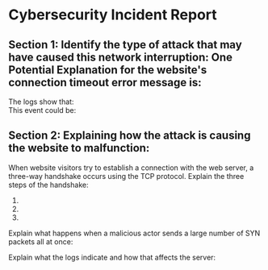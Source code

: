 # Cybersecurity Incident Report


## Section 1: Identify the type of attack that may have caused this network interruption: One Potential Explanation for the website's connection timeout error message is:

The logs show that:  
This event could be:


## Section 2: Explaining how the attack is causing the website to malfunction:
When website visitors try to establish a connection with the web server, a three-way handshake occurs using the TCP protocol. Explain the three steps of the handshake:

1.

2. 

3.

Explain what happens when a malicious actor sends a large number of SYN packets all at once:

Explain what the logs indicate and how that affects the server:


